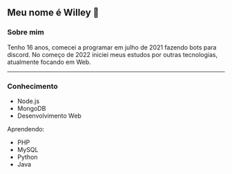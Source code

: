 ## Meu nome é Willey 👋

### Sobre mim
Tenho 16 anos, comecei a programar em julho de 2021 fazendo bots para discord. No começo de 2022 iniciei meus estudos por outras tecnologias, atualmente focando em Web.

---

### Conhecimento

- Node.js
- MongoDB
- Desenvolvimento Web

Aprendendo:
- PHP
- MySQL
- Python
- Java
